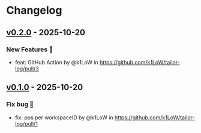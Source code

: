 # Changelog

## [v0.2.0](https://github.com/k1LoW/tailor-log/compare/v0.1.0...v0.2.0) - 2025-10-20
### New Features 🎉
- feat: GitHub Action by @k1LoW in https://github.com/k1LoW/tailor-log/pull/3

## [v0.1.0](https://github.com/k1LoW/tailor-log/commits/v0.1.0) - 2025-10-20
### Fix bug 🐛
- fix: pos per workspaceID by @k1LoW in https://github.com/k1LoW/tailor-log/pull/1
